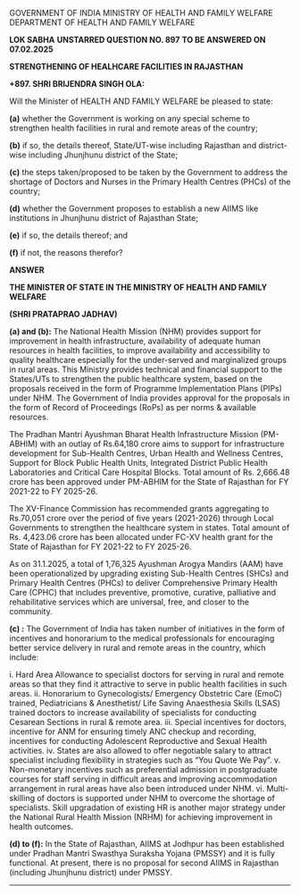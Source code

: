 GOVERNMENT OF INDIA
MINISTRY OF HEALTH AND FAMILY WELFARE
DEPARTMENT OF HEALTH AND FAMILY WELFARE

**LOK SABHA**
**UNSTARRED QUESTION NO. 897**
**TO BE ANSWERED ON 07.02.2025**

**STRENGTHENING OF HEALHCARE FACILITIES IN RAJASTHAN**

**+897. SHRI BRIJENDRA SINGH OLA:**

Will the Minister of HEALTH AND FAMILY WELFARE be pleased to state:

**(a)** whether the Government is working on any special scheme to strengthen health facilities in rural and remote areas of the country;

**(b)** if so, the details thereof, State/UT-wise including Rajasthan and district-wise including Jhunjhunu district of the State;

**(c)** the steps taken/proposed to be taken by the Government to address the shortage of Doctors and Nurses in the Primary Health Centres (PHCs) of the country;

**(d)** whether the Government proposes to establish a new AIIMS like institutions in Jhunjhunu district of Rajasthan State;

**(e)** if so, the details thereof; and

**(f)** if not, the reasons therefor?

**ANSWER**

**THE MINISTER OF STATE IN THE MINISTRY OF HEALTH AND FAMILY WELFARE**

**(SHRI PRATAPRAO JADHAV)**

**(a) and (b):** The National Health Mission (NHM) provides support for improvement in health infrastructure, availability of adequate human resources in health facilities, to improve availability and accessibility to quality healthcare especially for the under-served and marginalized groups in rural areas. This Ministry provides technical and financial support to the States/UTs to strengthen the public healthcare system, based on the proposals received in the form of Programme Implementation Plans (PIPs) under NHM. The Government of India provides approval for the proposals in the form of Record of Proceedings (RoPs) as per norms & available resources.

The Pradhan Mantri Ayushman Bharat Health Infrastructure Mission (PM-ABHIM) with an outlay of Rs.64,180 crore aims to support for infrastructure development for Sub-Health Centres, Urban Health and Wellness Centres, Support for Block Public Health Units, Integrated District Public Health Laboratories and Critical Care Hospital Blocks. Total amount of Rs. 2,666.48 crore has been approved under PM-ABHIM for the State of Rajasthan for FY 2021-22 to FY 2025-26.

The XV-Finance Commission has recommended grants aggregating to Rs.70,051 crore over the period of five years (2021-2026) through Local Governments to strengthen the healthcare system in states. Total amount of Rs. 4,423.06 crore has been allocated under FC-XV health grant for the State of Rajasthan for FY 2021-22 to FY 2025-26.

As on 31.1.2025, a total of 1,76,325 Ayushman Arogya Mandirs (AAM) have been operationalized by upgrading existing Sub-Health Centres (SHCs) and Primary Health Centres (PHCs) to deliver Comprehensive Primary Health Care (CPHC) that includes preventive, promotive, curative, palliative and rehabilitative services which are universal, free, and closer to the community.

**(c) :** The Government of India has taken number of initiatives in the form of incentives and honorarium to the medical professionals for encouraging better service delivery in rural and remote areas in the country, which include:

i. Hard Area Allowance to specialist doctors for serving in rural and remote areas so that they find it attractive to serve in public health facilities in such areas.
ii. Honorarium to Gynecologists/ Emergency Obstetric Care (EmoC) trained, Pediatricians & Anesthetist/ Life Saving Anaesthesia Skills (LSAS) trained doctors to increase availability of specialists for conducting Cesarean Sections in rural & remote area.
iii. Special incentives for doctors, incentive for ANM for ensuring timely ANC checkup and recording, incentives for conducting Adolescent Reproductive and Sexual Health activities.
iv. States are also allowed to offer negotiable salary to attract specialist including flexibility in strategies such as “You Quote We Pay”.
v. Non-monetary incentives such as preferential admission in postgraduate courses for staff serving in difficult areas and improving accommodation arrangement in rural areas have also been introduced under NHM.
vi. Multi-skilling of doctors is supported under NHM to overcome the shortage of specialists. Skill upgradation of existing HR is another major strategy under the National Rural Health Mission (NRHM) for achieving improvement in health outcomes.

**(d) to (f):** In the State of Rajasthan, AIIMS at Jodhpur has been established under Pradhan Mantri Swasthya Suraksha Yojana (PMSSY) and it is fully functional. At present, there is no proposal for second AIIMS in Rajasthan (including Jhunjhunu district) under PMSSY.

---
